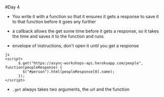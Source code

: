 #Day 4

- You write it with a function so that it ensures it gets a response to save it to that function 
before it goes any further

- a callback allows the get some time before it gets a response, so it takes the time and saves it to the function and runs

- envelope of instructions, don't open it until you get a response

```
js
<script>
      $.get("https://async-workshops-api.herokuapp.com/people", function(peopleResponse) {
        $("#person").html(peopleResponse[0].name);
      });
</script>
```

- `.get` always takes two arguments, the url and the function
